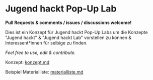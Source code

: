 Jugend hackt Pop-Up Lab
===

**Pull Requests & comments / issues / discussions welcome!**

Dies ist ein Konzept für Jugend hackt Pop-Up Labs um die Konzepte "Jugend hackt" & "Jugend hackt Lab" vorstellen zu können & Interessent\*innen für selbige zu finden.

*Feel free to use, edit & contribute.*

Konzept: [konzept.md](konzept.md)

Beispiel Materialliste:
[materialliste.md](materialliste.md)
